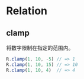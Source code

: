 # Relation

## clamp

将数字限制在指定的范围内。

```js
R.clamp(1, 10, -5) // => 1
R.clamp(1, 10, 15) // => 10
R.clamp(1, 10, 4)  // => 4
```
